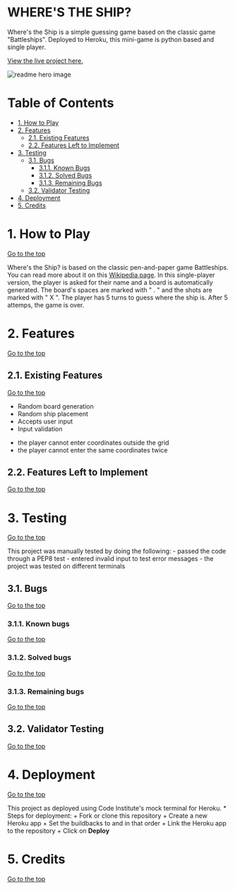 # WHERE'S THE SHIP?

Where's the Ship is a simple guessing game based on the classic game "Battleships". Deployed to Heroku, this mini-game is python based and single player.

[View the live project here.](https://herokuapp/)

![readme hero image](/assets/images/hero.png)

# Table of Contents
- [1. How to Play](#how-to-play)
- [2. Features](#features)
  * [2.1. Existing Features](#existing-features)
  * [2.2. Features Left to Implement](#features-to-implement)
- [3. Testing](#testing)
  * [3.1. Bugs](#bugs)
    + [3.1.1. Known Bugs](#known-bugs)
    + [3.1.2. Solved Bugs](#solved-bugs)
    + [3.1.3. Remaining Bugs](#remaining-bugs)
  * [3.2. Validator Testing](#validator-testing)
- [4. Deployment](#deployment)
- [5. Credits](#credits)

<a name="ux"></a>
# 1. How to Play
  [Go to the top](#table-of-contents)

Where's the Ship? is based on the classic pen-and-paper game Battleships. You can read more about it on this [Wikipedia page](https://en.wikipedia.org/wiki/Battleship_%28game%29). 
In this single-player version, the player is asked for their name and a board is automatically generated. The board's spaces are marked with " . " and the shots are marked with " X ".
The player has 5 turns to guess where the ship is. 
After 5 attemps, the game is over.

<a name="features"></a>
# 2. Features
  [Go to the top](#table-of-contents)

<a name="strategy"></a>
## 2.1. Existing Features
  [Go to the top](#table-of-contents)

- Random board generation
- Random ship placement
- Accepts user input
- Input validation
* the player cannot enter coordinates outside the grid
* the player cannot enter the same coordinates twice

<a name="strategy"></a>
## 2.2. Features Left to Implement
  [Go to the top](#table-of-contents)

<a name="features"></a>
# 3. Testing
  [Go to the top](#table-of-contents)

This project was manually tested by doing the following:
    - passed the code through a PEP8 test
    - entered invalid input to test error messages
    - the project was tested on different terminals

<a name="strategy"></a>
## 3.1. Bugs
  [Go to the top](#table-of-contents)

<a name="strategy"></a>
### 3.1.1. Known bugs
  [Go to the top](#table-of-contents)

<a name="strategy"></a>
### 3.1.2. Solved bugs
  [Go to the top](#table-of-contents)

<a name="strategy"></a>
### 3.1.3. Remaining bugs
  [Go to the top](#table-of-contents)

<a name="strategy"></a>
## 3.2. Validator Testing
  [Go to the top](#table-of-contents)

<a name="ux"></a>
# 4. Deployment
  [Go to the top](#table-of-contents)

This project as deployed using Code Institute's mock terminal for Heroku.
    * Steps for deployment:
        + Fork or clone this repository
        + Create a new Heroku app
        + Set the buildbacks to <Python> and <NodeJS> in that order
        + Link the Heroku app to the repository
        + Click on **Deploy**

<a name="features"></a>
# 5. Credits
  [Go to the top](#table-of-contents)

